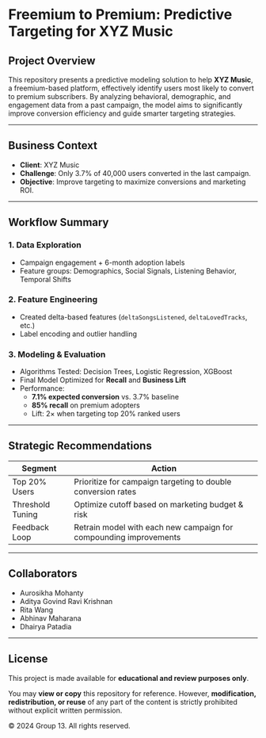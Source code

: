 #  Freemium to Premium: Predictive Targeting for XYZ Music

##  Project Overview
This repository presents a predictive modeling solution to help **XYZ Music**, a freemium-based platform, effectively identify users most likely to convert to premium subscribers. By analyzing behavioral, demographic, and engagement data from a past campaign, the model aims to significantly improve conversion efficiency and guide smarter targeting strategies.

---

##  Business Context
- **Client**: XYZ Music
- **Challenge**: Only 3.7% of 40,000 users converted in the last campaign.
- **Objective**: Improve targeting to maximize conversions and marketing ROI.
 
---

##  Workflow Summary

### 1. **Data Exploration**
- Campaign engagement + 6-month adoption labels
- Feature groups: Demographics, Social Signals, Listening Behavior, Temporal Shifts

### 2. **Feature Engineering**
- Created delta-based features (`deltaSongsListened`, `deltaLovedTracks`, etc.)
- Label encoding and outlier handling

### 3. **Modeling & Evaluation**
- Algorithms Tested: Decision Trees, Logistic Regression, XGBoost
- Final Model Optimized for **Recall** and **Business Lift**
- Performance:
  - **7.1% expected conversion** vs. 3.7% baseline
  - **85% recall** on premium adopters
  - Lift: 2× when targeting top 20% ranked users

---

##  Strategic Recommendations

| Segment           | Action |
|------------------|--------|
|  Top 20% Users | Prioritize for campaign targeting to double conversion rates |
|  Threshold Tuning | Optimize cutoff based on marketing budget & risk |
|  Feedback Loop  | Retrain model with each new campaign for compounding improvements |

---


##  Collaborators

- Aurosikha Mohanty  
- Aditya Govind Ravi Krishnan  
- Rita Wang  
- Abhinav Maharana  
- Dhairya Patadia  

---

##  License

This project is made available for **educational and review purposes only**.

You may **view or copy** this repository for reference. However, **modification, redistribution, or reuse** of any part of the content is strictly prohibited without explicit written permission.

© 2024 Group 13. All rights reserved.

